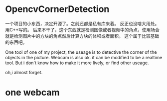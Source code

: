 # OpencvCornerDetection

一个项目的小东西，决定开源了。之前还都是私有库来着。
反正也没啥大用处。用C++写的。
后来不干了，这个东西就是检测图像或者视频中的角点，使用场合就是检测图片中的方块的角点然后计算方块的体积或者面积。
这个属于比较基础的东西吧。

One tool of one of my project, the useage is to detective the corner of the objects in the picture.
Webcam is also ok. it can be modified to be a realtime tool.
But i don't know how to make it more lively, or find other useage.

oh,i almost forget.

# one webcam
